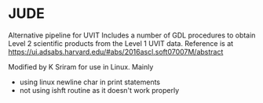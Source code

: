 # JUDE
Alternative pipeline for UVIT
Includes a number of GDL procedures to obtain Level 2 scientific products from the Level 1 UVIT data.
Reference is at https://ui.adsabs.harvard.edu/#abs/2016ascl.soft07007M/abstract

Modified by K Sriram for use in Linux. Mainly
* using linux newline char in print statements
* not using ishft routine as it doesn't work properly
